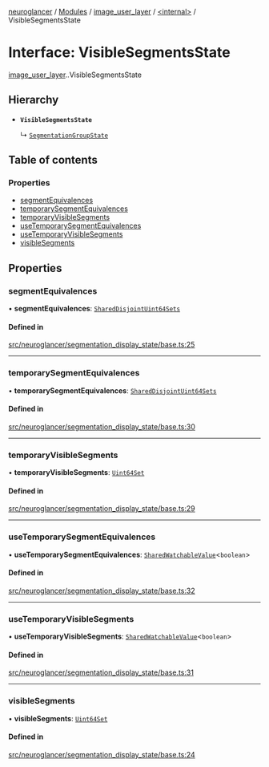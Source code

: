 [neuroglancer](../README.md) / [Modules](../modules.md) / [image\_user\_layer](../modules/image_user_layer.md) / [<internal\>](../modules/image_user_layer._internal_.md) / VisibleSegmentsState

# Interface: VisibleSegmentsState

[image_user_layer](../modules/image_user_layer.md).[<internal>](../modules/image_user_layer._internal_.md).VisibleSegmentsState

## Hierarchy

- **`VisibleSegmentsState`**

  ↳ [`SegmentationGroupState`](image_user_layer._internal_.SegmentationGroupState.md)

## Table of contents

### Properties

- [segmentEquivalences](image_user_layer._internal_.VisibleSegmentsState.md#segmentequivalences)
- [temporarySegmentEquivalences](image_user_layer._internal_.VisibleSegmentsState.md#temporarysegmentequivalences)
- [temporaryVisibleSegments](image_user_layer._internal_.VisibleSegmentsState.md#temporaryvisiblesegments)
- [useTemporarySegmentEquivalences](image_user_layer._internal_.VisibleSegmentsState.md#usetemporarysegmentequivalences)
- [useTemporaryVisibleSegments](image_user_layer._internal_.VisibleSegmentsState.md#usetemporaryvisiblesegments)
- [visibleSegments](image_user_layer._internal_.VisibleSegmentsState.md#visiblesegments)

## Properties

### segmentEquivalences

• **segmentEquivalences**: [`SharedDisjointUint64Sets`](../classes/shared_disjoint_sets.SharedDisjointUint64Sets.md)

#### Defined in

[src/neuroglancer/segmentation_display_state/base.ts:25](https://github.com/ActiveBrainAtlas2/neuroglancer/blob/540617bc/src/neuroglancer/segmentation_display_state/base.ts#L25)

___

### temporarySegmentEquivalences

• **temporarySegmentEquivalences**: [`SharedDisjointUint64Sets`](../classes/shared_disjoint_sets.SharedDisjointUint64Sets.md)

#### Defined in

[src/neuroglancer/segmentation_display_state/base.ts:30](https://github.com/ActiveBrainAtlas2/neuroglancer/blob/540617bc/src/neuroglancer/segmentation_display_state/base.ts#L30)

___

### temporaryVisibleSegments

• **temporaryVisibleSegments**: [`Uint64Set`](../classes/uint64_set.Uint64Set.md)

#### Defined in

[src/neuroglancer/segmentation_display_state/base.ts:29](https://github.com/ActiveBrainAtlas2/neuroglancer/blob/540617bc/src/neuroglancer/segmentation_display_state/base.ts#L29)

___

### useTemporarySegmentEquivalences

• **useTemporarySegmentEquivalences**: [`SharedWatchableValue`](../classes/shared_watchable_value.SharedWatchableValue.md)<`boolean`\>

#### Defined in

[src/neuroglancer/segmentation_display_state/base.ts:32](https://github.com/ActiveBrainAtlas2/neuroglancer/blob/540617bc/src/neuroglancer/segmentation_display_state/base.ts#L32)

___

### useTemporaryVisibleSegments

• **useTemporaryVisibleSegments**: [`SharedWatchableValue`](../classes/shared_watchable_value.SharedWatchableValue.md)<`boolean`\>

#### Defined in

[src/neuroglancer/segmentation_display_state/base.ts:31](https://github.com/ActiveBrainAtlas2/neuroglancer/blob/540617bc/src/neuroglancer/segmentation_display_state/base.ts#L31)

___

### visibleSegments

• **visibleSegments**: [`Uint64Set`](../classes/uint64_set.Uint64Set.md)

#### Defined in

[src/neuroglancer/segmentation_display_state/base.ts:24](https://github.com/ActiveBrainAtlas2/neuroglancer/blob/540617bc/src/neuroglancer/segmentation_display_state/base.ts#L24)
